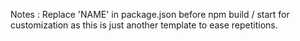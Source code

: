 Notes :
	Replace 'NAME' in package.json before npm build / start for customization
	as this is just another template to ease repetitions.
